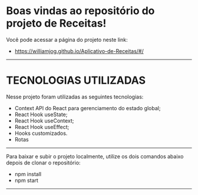 # Boas vindas ao repositório do projeto de Receitas!

Você pode acessar a página do projeto neste link:

 * https://williamjog.github.io/Aplicativo-de-Receitas/#/

---

# TECNOLOGIAS UTILIZADAS

Nesse projeto foram utilizadas as seguintes tecnologias:

  - Context API do React para gerenciamento do estado global;
  - React Hook useState;
  - React Hook useContext;
  - React Hook useEffect;
  - Hooks customizados.
  - Rotas

---

Para baixar e subir o projeto localmente, utilize os dois comandos abaixo depois de clonar o repositório:

  * npm install
  * npm start
  
---
